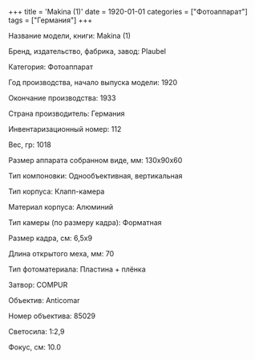 +++
title = 'Makina (1)'
date = 1920-01-01
categories = ["Фотоаппарат"]
tags = ["Германия"]
+++

Название модели, книги: Makina (1)

Бренд, издательство, фабрика, завод: Plaubel

Категория: Фотоаппарат

Год производства, начало выпуска модели: 1920

Окончание производства: 1933

Страна производитель: Германия

Инвентаризационный номер: 112

Вес, гр: 1018

Размер аппарата  собранном виде, мм: 130х90х60

Тип компоновки: Однообъективная, вертикальная

Тип корпуса: Клапп-камера

Материал корпуса: Алюминий

Тип камеры (по размеру кадра): Форматная

Размер кадра, см: 6,5х9

Длина открытого меха, мм: 70

Тип фотоматериала: Пластина + плёнка

Затвор: COMPUR

Объектив: Anticomar

Номер объектива: 85029

Светосила: 1:2,9

Фокус, см: 10.0

